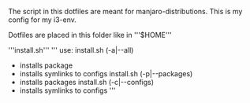The script in this dotfiles are meant for manjaro-distributions.
This is my config for my i3-env.

Dotfiles are placed in this folder like in '''$HOME'''

'''install.sh''' 
'''
use:
install.sh (-a|--all)
 - installs package
 - installs symlinks to configs
install.sh (-p|--packages)
 - installs packages
install.sh (-c|--configs)
 - installs symlinks to configs
'''


